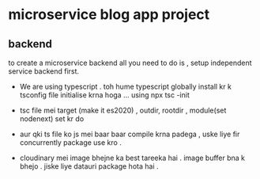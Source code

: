# microservice blog app project 

## backend 

to create a microservice backend all you need to do is , setup independent service backend first. 

- We are using typescript . toh hume typescript globally install kr k tsconfig file initialise krna hoga ... using npx tsc -init

- tsc file mei target (make it es2020) , outdir, rootdir , module(set nodenext) set kr do 

- aur qki ts file ko js mei baar baar compile krna padega , uske liye fir concurrently package use kro . 

- cloudinary mei image bhejne ka best tareeka hai . image buffer bna k bhejo . jiske liye datauri package hota hai . 